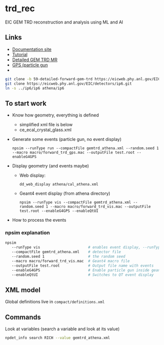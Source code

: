 # trd_rec
EIC GEM TRD reconstruction and analysis using ML and AI

## Links

- [Documentation site](https://doc.athena-eic.org/en/latest/)
- [Tutorial](https://eic.phy.anl.gov/tutorials/eic_tutorial/getting-started/quickstart/)
- [Detailed GEM TRD MR](https://eicweb.phy.anl.gov/EIC/detectors/athena/-/merge_requests/123)
- [GPS (particle gun](https://geant4-userdoc.web.cern.ch/UsersGuides/ForApplicationDeveloper/html/GettingStarted/generalParticleSource.html)
- 
```bash
git clone -b 59-detailed-forward-gem-trd https://eicweb.phy.anl.gov/EIC/detectors/athena.git
git clone https://eicweb.phy.anl.gov/EIC/detectors/ip6.git
ln -s ../ip6/ip6 athena/ip6
```

## To start work

- Know how geometry, everything is defined 
   - simplified xml file is below
   - ce_ecal_crystal_glass.xml
   
- Generate some events (particle gun, no event display)
   ```
   npsim --runType run --compactFile gemtrd_athena.xml --random.seed 1 --macro macro/forward_trd_gps.mac --outputFile test.root --enableG4GPS
   ```

- Display geometry (and events maybe)
    - Web display:
       ```
       dd_web_display athena/cal_athena.xml
       ```
    - Geant4 event display (from athena directory)
       ```
       npsim --runType vis --compactFile gemtrd_athena.xml --random.seed 1 --macro macro/forward_trd_vis.mac --outputFile test.root --enableG4GPS --enableQtUI
       ```
- How to process the events


### npsim explanation

```bash
npsim 
   --runType vis                      # enables event display, --runType run - no event display
   --compactFile gemtrd_athena.xml    # detector file 
   --random.seed 1                    # the random seed
   --macro macro/forward_trd_vis.mac  # Geant4 macro file
   --outputFile test.root             # Output file name with events
   --enableG4GPS                      # Enable particle gun inside geant
   --enableQtUI                       # Switches to QT event display
```

## XML model

Global definitions live in `compact/definitions.xml`

## Commands

Look at variables (search a variable and look at its value)

```bash
npdet_info search RICH --value gemtrd_athena.xml
```
